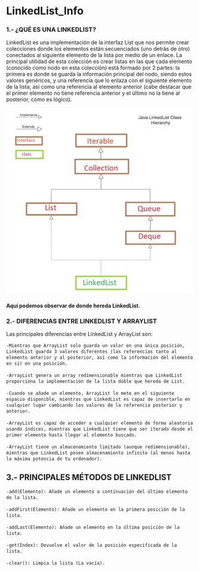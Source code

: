 # LinkedList_Info


### 1.- ¿QUÉ ES UNA LINKEDLIST?

LinkedList es una implementación de la interfaz List que nos permite crear colecciones donde los elementos están secuenciados (uno detrás de otro) conectados al siguiente elemento de la lista por medio de un enlace. La principal utilidad de esta colección es crear listas en las que cada elemento (conocido como nodo en esta colección) está formado por 2 partes: la primera es donde se guarda la información principal del nodo, siendo estos valores genéricos, y una referencia que lo enlaza con el siguiente elemento de la lista, así como una referencia al elemento anterior (cabe destacar que el primer elemento no tiene referencia anterior y el último no la tiene al posterior, como es lógico).

![](images/unnamed.jpg)

#### Aquí podemos observar de donde hereda LinkedList.

### 2.- DIFERENCIAS ENTRE LINKEDLIST Y ARRAYLIST

Las principales diferencias entre LinkedList y ArrayList son:

	-Mientras que ArrayList solo guarda un valor en una única posición, LinkedList guarda 3 valores diferentes (las referencias tanto al elemento anterior y al posterior, así como la información del elemento en sí) en una posición.
	
	-ArrayList genera un array redimensionable mientras que LinkedList proporciona la implementación de la lista doble que hereda de List.
		
	-Cuando se añade un elemento, ArrayList lo mete en el siguiente espacio disponible, mientras que LinkedList es capaz de insertarlo en cualquier lugar cambiando los valores de la referencia posterior y anterior.
		
	-ArrayList es capaz de acceder a cualquier elemento de forma aleatoria usando índices, mientras que LinkedList tiene que ser iterado desde el primer elemento hasta llegar al elemento buscado.
		
	-ArrayList tiene un almacenamiento limitado (aunque redimensionable), mientras que LinkedList posee almacenamiento infinito (al menos hasta la máxima potencia de tu ordenador).

## 3.- PRINCIPALES MÉTODOS DE LINKEDLIST
	
    -add(Elemento): Añade un elemento a continuación del último elemento de la lista.
	
    -addFirst(Elemento): Añade un elemento en la primera posición de la lista.
	 
    -addLast(Elemento): Añade un elemento en la última posición de la lista.
  
    -get(Index): Devuelve el valor de la posición especificada de la lista.
	
    -clear(): Limpia la lista (La vacía).
